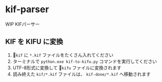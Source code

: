 # kif-parser

WIP KIFパーサー

## KIF を KIFU に変換

1. 📂`kif` に `*.kif` ファイルをたくさん入れてください
2. ターミナルで `python.exe kif-to-kifu.py` コマンドを実行してください
3. UTF-8形式に変換して 📂`kifu` ファイルに変換されます
4. 読み終えた `kif/*.kif` ファイルは、 `kif-done/*.kif` へ移動されます
